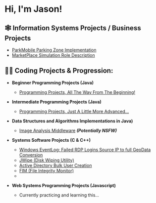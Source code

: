 <h1>Hi, I'm Jason! <br/>

<h2>🕸️ Information Systems Projects / Business Projects</h2>

 - [ParkMobile Parking Zone Implementation](https://github.com/jay-wehran/ParkMobileImp)
 - [MarketPlace Simulation Role Description](https://github.com/jay-wehran/marketSim)


<h2>👨‍💻 Coding Projects & Progression:</h2>

- <b>Beginner Programming Projects (Java)</b>
  - [Programming Projects, All The Way From The Beginning!](https://github.com/jay-wehran/begProgs)

- <b>Intermediate Programming Projects (Java)</b>
  - [Programming Projects, Just A Little More Advanced...](https://github.com/jay-wehran/intermedProgs)

- <b>Data Structures and Algorithms Implementations in Java)</b>
  - [Image Analysis Middleware](https://github.com/joshmadakor1/4chan-Image-Analysis-Middleware-C964) <b><i>(Potentially NSFW)</b></i>
  
- <b>Systems Software Projects (C & C++)</b>
  - [Windows EventLog: Failed RDP Logins Source IP to full GeoData Conversion](https://github.com/joshmadakor1/Sentinel-Lab)
  - [JWipe (Disk Wiping Utility)](https://github.com/joshmadakor1/Jwipe.PowerShell)
  - [Active Directory Bulk User Creation](https://github.com/joshmadakor1/AD_PS)
  - [FIM (File Integrity Monitor)](https://github.com/joshmadakor1/PowerShell-Integrity-FIM)
  - 
- <b>Web Systems Programming Projects (Javascript)</b>
  - Currently practicing and learning this...
